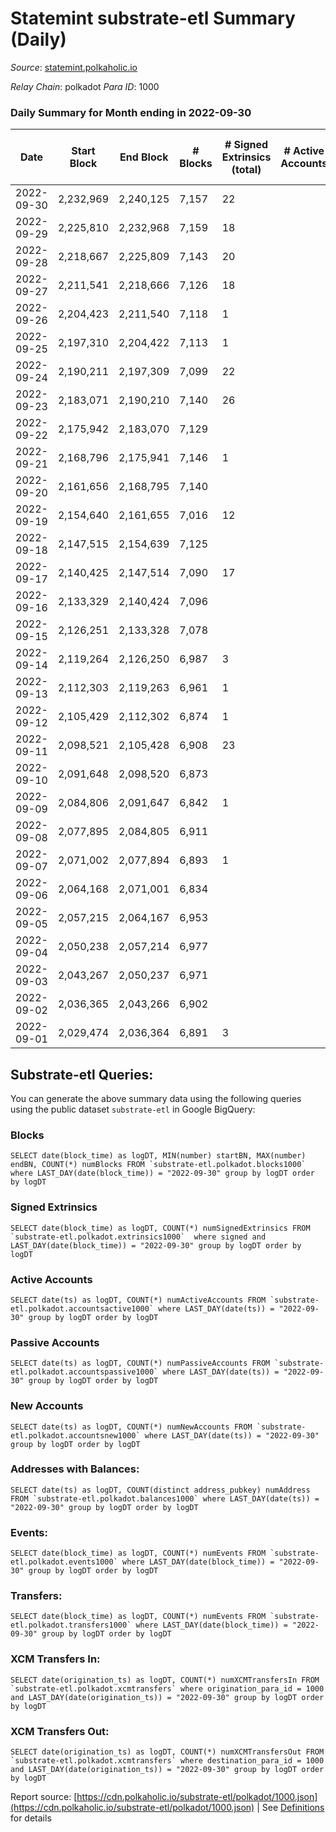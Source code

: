 # Statemint substrate-etl Summary (Daily)

_Source_: [statemint.polkaholic.io](https://statemint.polkaholic.io)

*Relay Chain*: polkadot
*Para ID*: 1000



### Daily Summary for Month ending in 2022-09-30


| Date | Start Block | End Block | # Blocks | # Signed Extrinsics (total) | # Active Accounts | # Passive | # New | # Addresses with Balances | # Events | # Transfers | # XCM Transfers In | # XCM Transfers Out | Issues | 
| ---- | ----------- | --------- | -------- | --------------------------- | ----------------- | --------- | ----- | ------------------------- | -------- | ----------- | ------------------ | ------------------- | ------ |
| 2022-09-30 | 2,232,969 | 2,240,125 | 7,157 | 22 |  |  |  | 95 | 14,477 | 19 ($15.45) | 9 ($3,258.51) | 9 ($2,457.46) |  |
| 2022-09-29 | 2,225,810 | 2,232,968 | 7,159 | 18 |  |  |  |  | 14,428 | 18 ($17.32) | 4 ($19.23) | 3 ($151.19) |  |
| 2022-09-28 | 2,218,667 | 2,225,809 | 7,143 | 20 |  |  |  |  | 14,374 | 12 ($6.14) |   | 2 ($206.37) |  |
| 2022-09-27 | 2,211,541 | 2,218,666 | 7,126 | 18 |  |  |  |  | 14,377 | 15 ($0.67) | 6 ($11.08) | 8 ($212.38) |  |
| 2022-09-26 | 2,204,423 | 2,211,540 | 7,118 | 1 |  |  |  |  | 14,274 |   | 6 ($23.98) |   |  |
| 2022-09-25 | 2,197,310 | 2,204,422 | 7,113 | 1 |  |  |  |  | 14,246 | 1  | 2 ($59.83) |   |  |
| 2022-09-24 | 2,190,211 | 2,197,309 | 7,099 | 22 |  |  |  |  | 14,335 | 13  | 4 ($22.57) | 10 ($116.87) |  |
| 2022-09-23 | 2,183,071 | 2,190,210 | 7,140 | 26 |  |  |  |  | 14,404 | 10 ($386.27) | 1 ($12.90) |   |  |
| 2022-09-22 | 2,175,942 | 2,183,070 | 7,129 |  |  |  |  |  | 14,265 |   | 1 (-) |   |  |
| 2022-09-21 | 2,168,796 | 2,175,941 | 7,146 | 1 |  |  |  |  | 14,312 |   | 2 ($4.41) |   |  |
| 2022-09-20 | 2,161,656 | 2,168,795 | 7,140 |  |  |  |  |  | 14,287 |   |   |   |  |
| 2022-09-19 | 2,154,640 | 2,161,655 | 7,016 | 12 |  |  |  | 64 | 14,102 | 1 ($85.22) | 2 ($92.85) |   |  |
| 2022-09-18 | 2,147,515 | 2,154,639 | 7,125 |  |  |  |  | 62 | 14,254 |   |   |   |  |
| 2022-09-17 | 2,140,425 | 2,147,514 | 7,090 | 17 |  |  |  | 62 | 14,259 | 2 ($14.13) |   |   |  |
| 2022-09-16 | 2,133,329 | 2,140,424 | 7,096 |  |  |  |  | 61 | 14,196 |   |   |   |  |
| 2022-09-15 | 2,126,251 | 2,133,328 | 7,078 |  |  |  |  | 61 | 14,160 |   |   |   |  |
| 2022-09-14 | 2,119,264 | 2,126,250 | 6,987 | 3 |  |  |  | 61 | 13,990 |   |   |   |  |
| 2022-09-13 | 2,112,303 | 2,119,263 | 6,961 | 1 |  |  |  | 61 | 13,933 |   |   |   |  |
| 2022-09-12 | 2,105,429 | 2,112,302 | 6,874 | 1 |  |  |  | 61 | 13,763 |   | 1 ($3.84) |   |  |
| 2022-09-11 | 2,098,521 | 2,105,428 | 6,908 | 23 |  |  |  |  | 13,901 | 1 ($7.70) | 3 ($108.82) |   |  |
| 2022-09-10 | 2,091,648 | 2,098,520 | 6,873 |  |  |  |  |  | 13,749 |   |   |   |  |
| 2022-09-09 | 2,084,806 | 2,091,647 | 6,842 | 1 |  |  |  |  | 13,709 | 1 ($3.82) | 2 ($43.04) |   |  |
| 2022-09-08 | 2,077,895 | 2,084,805 | 6,911 |  |  |  |  | 57 | 13,832 |   |   |   |  |
| 2022-09-07 | 2,071,002 | 2,077,894 | 6,893 | 1 |  |  |  | 57 | 13,793 | 1  |   |   |  |
| 2022-09-06 | 2,064,168 | 2,071,001 | 6,834 |  |  |  |  | 57 | 13,672 |   |   |   |  |
| 2022-09-05 | 2,057,215 | 2,064,167 | 6,953 |  |  |  |  | 57 | 13,910 |   |   |   |  |
| 2022-09-04 | 2,050,238 | 2,057,214 | 6,977 |  |  |  |  | 57 | 13,957 |   |   |   |  |
| 2022-09-03 | 2,043,267 | 2,050,237 | 6,971 |  |  |  |  | 57 | 13,946 |   |   |   |  |
| 2022-09-02 | 2,036,365 | 2,043,266 | 6,902 |  |  |  |  | 57 | 13,808 |   |   |   |  |
| 2022-09-01 | 2,029,474 | 2,036,364 | 6,891 | 3 |  |  |  | 57 | 13,818 |   | 3 ($20.94) |   |  |

## Substrate-etl Queries:
You can generate the above summary data using the following queries using the public dataset `substrate-etl` in Google BigQuery:


### Blocks
```
SELECT date(block_time) as logDT, MIN(number) startBN, MAX(number) endBN, COUNT(*) numBlocks FROM `substrate-etl.polkadot.blocks1000`  where LAST_DAY(date(block_time)) = "2022-09-30" group by logDT order by logDT
```


### Signed Extrinsics
```
SELECT date(block_time) as logDT, COUNT(*) numSignedExtrinsics FROM `substrate-etl.polkadot.extrinsics1000`  where signed and LAST_DAY(date(block_time)) = "2022-09-30" group by logDT order by logDT
```


### Active Accounts
```
SELECT date(ts) as logDT, COUNT(*) numActiveAccounts FROM `substrate-etl.polkadot.accountsactive1000` where LAST_DAY(date(ts)) = "2022-09-30" group by logDT order by logDT
```


### Passive Accounts
```
SELECT date(ts) as logDT, COUNT(*) numPassiveAccounts FROM `substrate-etl.polkadot.accountspassive1000` where LAST_DAY(date(ts)) = "2022-09-30" group by logDT order by logDT
```


### New Accounts
```
SELECT date(ts) as logDT, COUNT(*) numNewAccounts FROM `substrate-etl.polkadot.accountsnew1000` where LAST_DAY(date(ts)) = "2022-09-30" group by logDT order by logDT
```


### Addresses with Balances:
```
SELECT date(ts) as logDT, COUNT(distinct address_pubkey) numAddress FROM `substrate-etl.polkadot.balances1000` where LAST_DAY(date(ts)) = "2022-09-30" group by logDT order by logDT
```


### Events:
```
SELECT date(block_time) as logDT, COUNT(*) numEvents FROM `substrate-etl.polkadot.events1000` where LAST_DAY(date(block_time)) = "2022-09-30" group by logDT order by logDT
```


### Transfers:
```
SELECT date(block_time) as logDT, COUNT(*) numEvents FROM `substrate-etl.polkadot.transfers1000` where LAST_DAY(date(block_time)) = "2022-09-30" group by logDT order by logDT
```


### XCM Transfers In:
```
SELECT date(origination_ts) as logDT, COUNT(*) numXCMTransfersIn FROM `substrate-etl.polkadot.xcmtransfers` where origination_para_id = 1000 and LAST_DAY(date(origination_ts)) = "2022-09-30" group by logDT order by logDT
```


### XCM Transfers Out:
```
SELECT date(origination_ts) as logDT, COUNT(*) numXCMTransfersOut FROM `substrate-etl.polkadot.xcmtransfers` where destination_para_id = 1000 and LAST_DAY(date(origination_ts)) = "2022-09-30" group by logDT order by logDT
```



Report source: [https://cdn.polkaholic.io/substrate-etl/polkadot/1000.json](https://cdn.polkaholic.io/substrate-etl/polkadot/1000.json) | See [Definitions](/DEFINITIONS.md) for details
